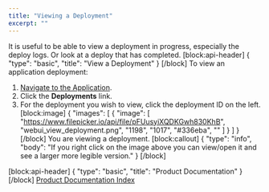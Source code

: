 ```yaml
---
title: "Viewing a Deployment"
excerpt: ""
---
```

It is useful to be able to view a deployment in progress, especially the deploy logs. Or look at a deploy that has completed.
[block:api-header]
{
  "type": "basic",
  "title": "View a Deployment"
}
[/block]
To view an application deployment:

1. [Navigate to the Application](doc:navigating-to-an-application). 
2. Click the **Deployments** link.
3. For the deployment you wish to view, click the deployment ID on the left.
[block:image]
{
  "images": [
    {
      "image": [
        "https://www.filepicker.io/api/file/pFUusyiXQDKGwh830KhB",
        "webui_view_deployment.png",
        "1198",
        "1017",
        "#336eba",
        ""
      ]
    }
  ]
}
[/block]
You are viewing a deployment.
[block:callout]
{
  "type": "info",
  "body": "If you right click on the image above you can view/open it and see a larger more legible version."
}
[/block]

[block:api-header]
{
  "type": "basic",
  "title": "Product Documentation"
}
[/block]
[Product Documentation Index](doc:product-documentation-index)